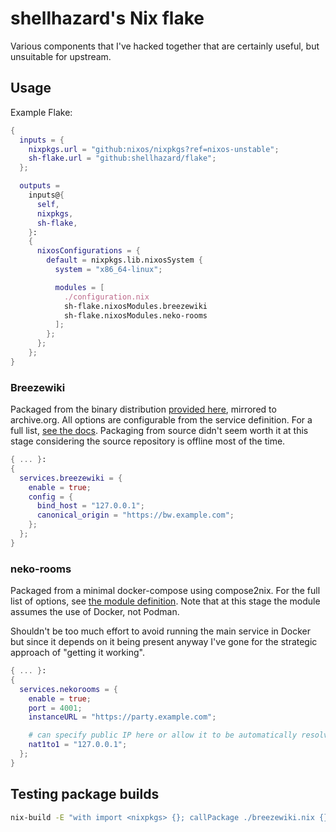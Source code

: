 # shellhazard's Nix flake

Various components that I've hacked together that are certainly useful, but unsuitable for upstream.

## Usage

Example Flake:
```nix
{
  inputs = {
    nixpkgs.url = "github:nixos/nixpkgs?ref=nixos-unstable";
    sh-flake.url = "github:shellhazard/flake";
  };

  outputs =
    inputs@{
      self,
      nixpkgs,
      sh-flake,
    }:
    {
      nixosConfigurations = {
        default = nixpkgs.lib.nixosSystem {
          system = "x86_64-linux";

          modules = [
            ./configuration.nix
            sh-flake.nixosModules.breezewiki
            sh-flake.nixosModules.neko-rooms
          ];
        };
      };
    };
}
```

### Breezewiki

Packaged from the binary distribution [provided here](https://docs.breezewiki.com/Running.html#%28part._.Running_a_compiled_executable%29), mirrored to archive.org. All options are configurable from the service definition. For a full list, [see the docs](https://docs.breezewiki.com/Configuration.html). Packaging from source didn't seem worth it at this stage considering the source repository is offline most of the time.

```nix
{ ... }:
{
  services.breezewiki = {
    enable = true;
    config = {
      bind_host = "127.0.0.1";
      canonical_origin = "https://bw.example.com";
    };
  };
}
```
### neko-rooms

Packaged from a minimal docker-compose using compose2nix. For the full list of options, see [the module definition](https://github.com/shellhazard/nix/blob/main/modules/neko-rooms/default.nix). Note that at this stage the module assumes the use of Docker, not Podman.

Shouldn't be too much effort to avoid running the main service in Docker but since it depends on it being present anyway I've gone for the strategic approach of "getting it working".

```nix
{ ... }:
{
  services.nekorooms = {
    enable = true;
    port = 4001;
    instanceURL = "https://party.example.com";

    # can specify public IP here or allow it to be automatically resolved
    nat1to1 = "127.0.0.1"; 
  };
}
```

## Testing package builds

```sh
nix-build -E "with import <nixpkgs> {}; callPackage ./breezewiki.nix {}"
```


